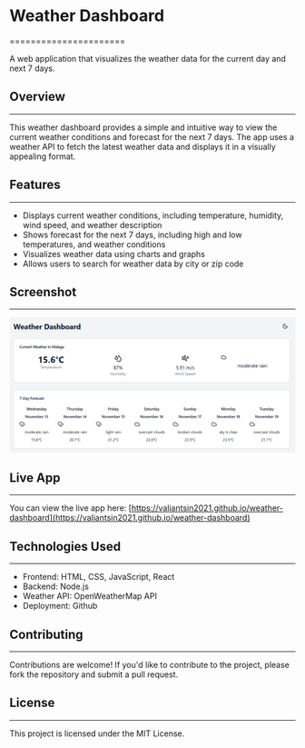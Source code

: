 # Weather Dashboard
======================

A web application that visualizes the weather data for the current day and next 7 days.

## Overview
-----------

This weather dashboard provides a simple and intuitive way to view the current weather conditions and forecast for the next 7 days. The app uses a weather API to fetch the latest weather data and displays it in a visually appealing format.

## Features
------------

* Displays current weather conditions, including temperature, humidity, wind speed, and weather description
* Shows forecast for the next 7 days, including high and low temperatures, and weather conditions
* Visualizes weather data using charts and graphs
* Allows users to search for weather data by city or zip code

## Screenshot
-------------

![Weather Dashboard Screenshot](image.png)

## Live App
------------

You can view the live app here: [https://valiantsin2021.github.io/weather-dashboard](https://valiantsin2021.github.io/weather-dashboard)

## Technologies Used
--------------------

* Frontend: HTML, CSS, JavaScript, React
* Backend: Node.js
* Weather API: OpenWeatherMap API
* Deployment: Github


## Contributing
------------

Contributions are welcome! If you'd like to contribute to the project, please fork the repository and submit a pull request.

## License
-------

This project is licensed under the MIT License.